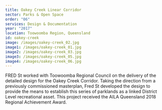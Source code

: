 ```yaml
---
title: Oakey Creek Linear Corridor
sector: Parks & Open Space
order: "06"
services: Design & Documentation
year: "2017"
location: Toowoomba Region, Queensland
id: oakey-creek
image: /images/oakey-creek_02.jpg
image1: /images/oakey-creek_01.jpg
image2: /images/oakey-creek_03.jpg
image3: /images/oakey-creek_05.jpg
image4: /images/oakey-creek_06.jpg
---
```


FRED St worked with Toowoomba Regional Council on the delivery of
the detailed design for the Oakey Creek Corridor. Taking the direction from a
previously commissioned masterplan, Fred St developed the design to provide
the means to establish this series of parklands as a linked District Level
recreational asset. This project received the AILA Queensland 2018 Regional
Achievement Award.
